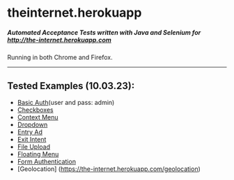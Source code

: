 # theinternet.herokuapp
##### Automated Acceptance Tests written with Java and Selenium for http://the-internet.herokuapp.com
Running in both Chrome and Firefox.

---
## Tested Examples (10.03.23):
- [Basic Auth](https://the-internet.herokuapp.com/basic_auth)(user and pass: admin)
- [Checkboxes](https://the-internet.herokuapp.com/checkboxes)
- [Context Menu](https://the-internet.herokuapp.com/context_menu)
- [Dropdown](https://the-internet.herokuapp.com/dropdown)
- [Entry Ad](https://the-internet.herokuapp.com/entry_ad)
- [Exit Intent](https://the-internet.herokuapp.com/exit_intent)
- [File Upload](https://the-internet.herokuapp.com/upload)
- [Floating Menu](https://the-internet.herokuapp.com/floating_menu)
- [Form Authentication](https://the-internet.herokuapp.com/login)
- [Geolocation] (https://the-internet.herokuapp.com/geolocation)
